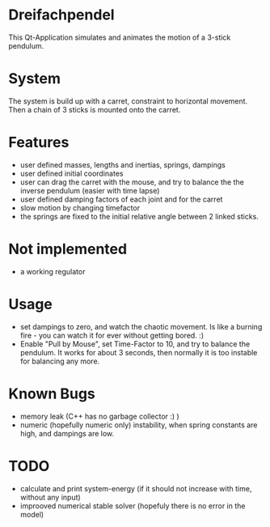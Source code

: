 # Dreifachpendel
This Qt-Application simulates and animates the motion of a 3-stick pendulum. 

# System
The system is build up with a carret, constraint to horizontal movement. Then a chain of 3 sticks is mounted onto
the carret. 

# Features
- user defined masses, lengths and inertias, springs, dampings
- user defined initial coordinates
- user can drag the carret with the mouse, and try to balance the the inverse pendulum (easier with time lapse)
- user defined damping factors of each joint and for the carret
- slow motion by changing timefactor
- the springs are fixed to the initial relative angle between 2 linked sticks. 

# Not implemented
- a working regulator

# Usage
- set dampings to zero, and watch the chaotic movement. Is like a burning fire - you can watch it for ever without getting bored. :)
- Enable "Pull by Mouse", set Time-Factor to 10, and try to balance the pendulum. It works for about 3 seconds, then normally 
it is too instable for balancing any more. 

# Known Bugs
- memory leak (C++ has no garbage collector :) )
- numeric (hopefully numeric only) instability, when spring constants are high, and dampings are low. 

# TODO
- calculate and print system-energy (if it should not increase with time, without any input)
- improoved numerical stable solver (hopefuly there is no error in the model)